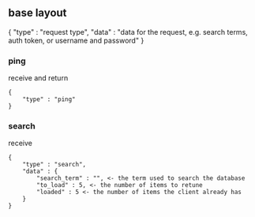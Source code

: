 ## base layout
{
    "type" : "request type",
    "data" : "data for the request, e.g. search terms, auth token, or username and password"
}

### ping
receive and return
```
{
    "type" : "ping"
}
```

### search
receive
```
{
    "type" : "search",
    "data" : {
        "search_term" : "", <- the term used to search the database
        "to_load" : 5, <- the number of items to retune
        "loaded" : 5 <- the number of items the client already has
    }
}
```

